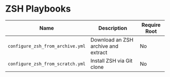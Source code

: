 # ZSH Playbooks

| Name                           | Description                         | Require Root |
| ------------------------------ | ----------------------------------- | ------------ |
| `configure_zsh_from_archive.yml` | Download an ZSH archive and extract | No           |
| `configure_zsh_from_scratch.yml` | Install ZSH via Git clone           | No           |

